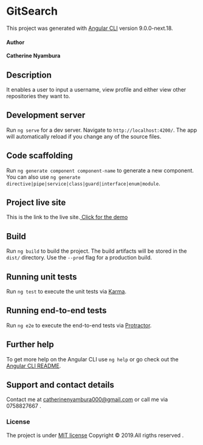 # GitSearch

This project was generated with [Angular CLI](https://github.com/angular/angular-cli) version 9.0.0-next.18.

#### Author

 ****Catherine Nyambura****
 
## Description

It enables a user to input a username, view profile and either view other repositories they want to.

## Development server

Run `ng serve` for a dev server. Navigate to `http://localhost:4200/`. The app will automatically reload if you change any of the source files.

## Code scaffolding

Run `ng generate component component-name` to generate a new component. You can also use `ng generate directive|pipe|service|class|guard|interface|enum|module`.

## Project live site

  This is the link to the live site.[ Click for the demo](https://anitakate.github.io/git-search/)

## Build

Run `ng build` to build the project. The build artifacts will be stored in the `dist/` directory. Use the `--prod` flag for a production build.

## Running unit tests

Run `ng test` to execute the unit tests via [Karma](https://karma-runner.github.io).

## Running end-to-end tests

Run `ng e2e` to execute the end-to-end tests via [Protractor](http://www.protractortest.org/).

## Further help

To get more help on the Angular CLI use `ng help` or go check out the [Angular CLI README](https://github.com/angular/angular-cli/blob/master/README.md).

## Support and contact details
Contact me at catherinenyambura000@gmail.com or call me via 0758827667 .

### License
The project is under [MIT license](https://github.com/anitakate/Git-Search/blob/master/LICENSE)
Copyright &copy; 2019.All rigths reserved .
